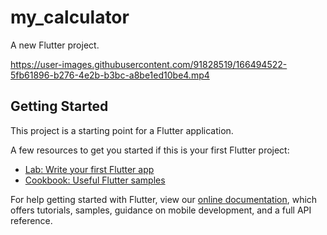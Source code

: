 # my_calculator

A new Flutter project.


https://user-images.githubusercontent.com/91828519/166494522-5fb61896-b276-4e2b-b3bc-a8be1ed10be4.mp4


## Getting Started

This project is a starting point for a Flutter application.

A few resources to get you started if this is your first Flutter project:

- [Lab: Write your first Flutter app](https://flutter.dev/docs/get-started/codelab)
- [Cookbook: Useful Flutter samples](https://flutter.dev/docs/cookbook)

For help getting started with Flutter, view our
[online documentation](https://flutter.dev/docs), which offers tutorials,
samples, guidance on mobile development, and a full API reference.
